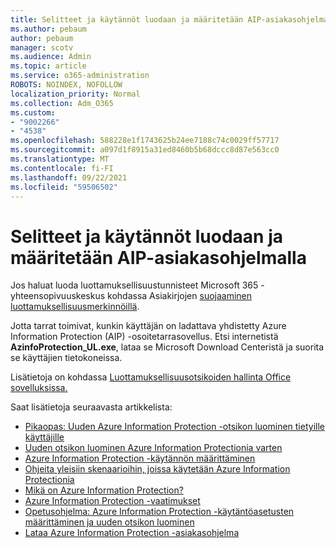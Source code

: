 ```yaml
---
title: Selitteet ja käytännöt luodaan ja määritetään AIP-asiakasohjelmalla
ms.author: pebaum
author: pebaum
manager: scotv
ms.audience: Admin
ms.topic: article
ms.service: o365-administration
ROBOTS: NOINDEX, NOFOLLOW
localization_priority: Normal
ms.collection: Adm_O365
ms.custom:
- "9002266"
- "4538"
ms.openlocfilehash: 588228e1f1743625b24ee7188c74c0029ff57717
ms.sourcegitcommit: a097d1f8915a31ed8460b5b68dccc8d87e563cc0
ms.translationtype: MT
ms.contentlocale: fi-FI
ms.lasthandoff: 09/22/2021
ms.locfileid: "59506502"
---
```

# <a name="creating-and-configuring-labels-and-policies-with-aip-client"></a>Selitteet ja käytännöt luodaan ja määritetään AIP-asiakasohjelmalla

Jos haluat luoda luottamuksellisuustunnisteet Microsoft 365 -yhteensopivuuskeskus kohdassa Asiakirjojen [suojaaminen luottamuksellisuusmerkinnöillä](https://docs.microsoft.com/microsoft-365/business-video/create-sensitivity-labels).

Jotta tarrat toimivat, kunkin käyttäjän on ladattava yhdistetty Azure Information Protection (AIP) -osoitetarrasovellus. Etsi internetistä **AzinfoProtection_UL.exe**, lataa se Microsoft Download Centeristä ja suorita se käyttäjien tietokoneissa.

Lisätietoja on kohdassa [Luottamuksellisuusotsikoiden hallinta Office sovelluksissa.](https://docs.microsoft.com/microsoft-365/compliance/sensitivity-labels-office-apps)

Saat lisätietoja seuraavasta artikkelista: 

- [Pikaopas: Uuden Azure Information Protection -otsikon luominen tietyille käyttäjille](https://docs.microsoft.com/azure/information-protection/quickstart-label-specificusers)
- [Uuden otsikon luominen Azure Information Protectionia varten](https://docs.microsoft.com/azure/information-protection/configure-policy-new-label)
- [Azure Information Protection -käytännön määrittäminen](https://docs.microsoft.com/azure/information-protection/configure-policy)
- [Ohjeita yleisiin skenaarioihin, joissa käytetään Azure Information Protectionia](https://docs.microsoft.com/azure/information-protection/how-to-guides)
- [Mikä on Azure Information Protection?](https://docs.microsoft.com/azure/information-protection/what-is-information-protection)
- [Azure Information Protection -vaatimukset](https://docs.microsoft.com/azure/information-protection/requirements)
- [Opetusohjelma: Azure Information Protection -käytäntöasetusten määrittäminen ja uuden otsikon luominen](https://docs.microsoft.com/azure/information-protection/infoprotect-quick-start-tutorial)
- [Lataa Azure Information Protection -asiakasohjelma](https://www.microsoft.com/download/details.aspx?id=53018)
